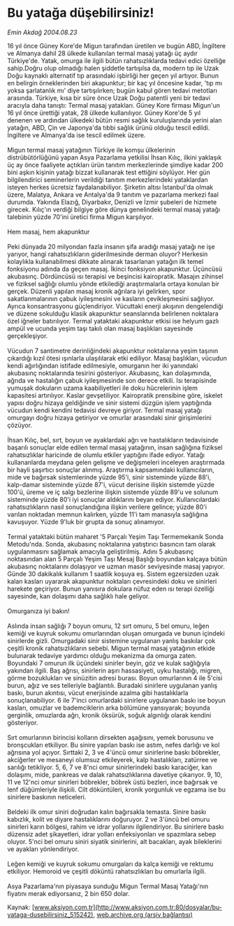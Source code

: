 # Bu yatağa düşebilirsiniz!

*Emin Akdağ 2004.08.23*

<div class="pNewsDetailMainContent" itemprop="articleBody">
 16 yıl önce Güney Kore'de Migun tarafından üretilen ve bugün ABD, İngiltere ve Almanya dahil 28 ülkede kullanılan termal masaj yatağı üç aydır Türkiye'de. Yatak, omurga ile ilgili bütün rahatsızlıklarda tedavi edici özelliğe sahip.Doğru olup olmadığı halen şiddetle tartışılsa da, modern tıp ile Uzak Doğu kaynaklı alternatif tıp arasındaki işbirliği her geçen yıl artıyor. Bunun en belirgin örneklerinden biri akapunktur; bir kaç yıl öncesine kadar, 'tıp mı yoksa şarlatanlık mı' diye tartışılırken; bugün kabul gören tedavi metotları arasında. Türkiye, kısa bir süre önce Uzak Doğu patentli yeni bir tedavi aracıyla daha tanıştı: Termal masaj yatakları. Güney Kore firması Migun'un 16 yıl önce ürettiği yatak, 28 ülkede kullanılıyor. Güney Kore'de 5 yıl denenen ve ardından ülkedeki bütün resmi sağlık kuruluşlarında yerini alan yatağın, ABD, Çin ve Japonya'da tıbbi sağlık ürünü olduğu tescil edildi. İngiltere ve Almanya'da ise tescil edilmek üzere.
 <br/>
 <br/>
 Migun termal masaj yatağının Türkiye ile komşu ülkelerinin distrübütörlüğünü yapan Asya Pazarlama yetkilisi İhsan Kılıç, ilkini yaklaşık üç ay önce faaliyete açtıkları ürün tanıtım merkezlerinde şimdiye kadar 200 bini aşkın kişinin yatağı bizzat kullanarak test ettiğini söylüyor. Her gün bilgilendirici seminerlerin verildiği tanıtım merkezlerindeki yataklardan isteyen herkes ücretsiz faydalanabiliyor. Şirketin altısı İstanbul'da olmak üzere, Malatya, Ankara ve Antalya'da 9 tanıtım ve pazarlama merkezi faal durumda. Yakında Elazığ, Diyarbakır, Denizli ve İzmir şubeleri de hizmete girecek. Kılıç'ın verdiği bilgiye göre dünya genelindeki termal masaj yatağı talebinin yüzde 70'ini üretici firma Migun karşılıyor.
 <br/>
 <br/>
 Hem masaj, hem akapunktur
 <br/>
 <br/>
 Peki dünyada 20 milyondan fazla insanın şifa aradığı masaj yatağı ne işe yarıyor, hangi rahatsızlıkların giderilmesinde derman oluyor? Herkesin kolaylıkla kullanabilmesi dikkate alınarak tasarlanan yatağın ilk temel fonksiyonu adında da geçen masaj. İkinci fonksiyon akapunktur. Üçüncüsü akubasınç. Dördüncüsü ısı terapisi ve beşincisi kairopratik. Masajın zihinsel ve fiziksel sağlığı olumlu yönde etkilediği araştırmalarla ortaya konulan bir gerçek. Düzenli yapılan masaj kronik ağrılara iyi gelirken, spor sakatlanmalarının çabuk iyileşmesini ve kasların çevikleşmesini sağlıyor. Ayrıca konsantrasyonu güçlendiriyor. Vücuttaki enerji akışının dengelendiği ve düzene sokulduğu klasik akapunktur seanslarında belirlenen noktalara özel iğneler batırılıyor. Termal yataktaki akapunktur etkisi ise helyum gazlı ampül ve ucunda yeşim taşı takılı olan masaj başlıkları sayesinde gerçekleşiyor.
 <br/>
 <br/>
 Vücudun 7 santimetre derinliğindeki akapunktur noktalarına yeşim taşının çıkardığı kızıl ötesi ışınlarla ulaşılılarak etki ediliyor. Masaj başlıkları, vücudun kendi ağırlığından istifade edilmesiyle, omurganın her iki yanındaki akubasınç noktalarında tesirini gösteriyor. Akubasınç, kan dolaşımında, ağrıda ve hastalığın çabuk iyileşmesinde son derece etkili. Isı terapisinde yumuşak dokuların uzama kaabiliyetleri ile doku hücrelerinin işlem kapasitesi artırılıyor. Kaslar gevşetiliyor. Kairopratik prensibine göre, iskelet yapısı doğru hizaya geldiğinde ve sinir sistemi düzgün işlem yaptığında vücudun kendi kendini tedavisi devreye giriyor. Termal masaj yatağı omurgayı doğru hizaya getiriyor ve omurlar arasındaki sinir girişimlerini çözüyor.
 <br/>
 <br/>
 İhsan Kılıç, bel, sırt, boyun ve ayaklardaki ağrı ve hastalıkların tedavisinde başarılı sonuçlar elde edilen termal masaj yatağının, insan sağlığına fiziksel rahatsızlıklar haricinde de olumlu etkiler yaptığını ifade ediyor. Yatağı kullananlarda meydana gelen gelişme ve değişmeleri inceleyen araştırmada bir hayli şaşırtıcı sonuçlar alınmış. Araştırma kapsamındaki kullanıcıların, mide ve bağırsak sistemlerinde yüzde 95'i, sinir sisteminde yüzde 88'i, kalp-damar sisteminde yüzde 87'i, vücut derisine ilişkin sistemde yüzde 100'ü, üreme ve iç salgı bezlerine ilişkin sistemde yüzde 89'u ve solunum sisteminde yüzde 80'i iyi sonuçlar aldıklarını beyan ediyor. Kullanıcılardaki rahatsızlıkların nasıl sonuçlandığına ilişkin verilere gelince; yüzde 80'i varılan noktadan memnun kalırken, yüzde 11'i tam manasıyla sağlığına kavuşuyor. Yüzde 9'luk bir grupta da sonuç alınamıyor.
 <br/>
 <br/>
 Termal yataktaki bütün maharet '5 Parçalı Yeşim Taşı Termemekanik Sonda Metodu'nda. Sonda, akubasınç noktalarına yatıştırıcı basıncın tam olarak uygulanmasını sağlamak amacıyla geliştirilmiş. Adını 5 akubasınç noktasından alan 5 Parçalı Yeşim Taşı Mesaj Başlığı boyundan kalçaya bütün akubasınç noktalarını dolaşıyor ve uzman masör seviyesinde masaj yapıyor. Günde 30 dakikalık kullanım 1 saatlik koşuya eş. Sistem egzersizden uzak kalan kasları uyararak akapunktur noktaları çevresindeki doku ve sinirleri harekete geçiriyor. Bunun yanısıra dokulara nüfuz eden ısı terapi özelliği sayesinde, kan dolaşımı daha sağlıklı hale geliyor.
 <br/>
 <br/>
 Omurganıza iyi bakın!
 <br/>
 <br/>
 Aslında insan sağlığı 7 boyun omuru, 12 sırt omuru, 5 bel omuru, leğen kemiği ve kuyruk sokumu omurlarından oluşan omurgada ve bunun içindeki sinirlerde gizli. Omurgadaki sinir sistemine uygulanan yanlış baskılar çok çeşitli kronik rahatsızlıkların sebebi. Migun termal masaj yatağının etkide bulunarak tedaviye yardımcı olduğu mekanizma da omurga zaten. Boyundaki 7 omurun ilk üçündeki sinirler beyin, göz ve kulak sağlığıyla yakından ilgili. Baş ağrısı, sinirlerin aşırı hassasiyeti, uyku hastalığı, migren, görme bozuklukları ve sinüzitin adresi burası. Boyun omurlarının 4 ile 5'cisi burun, ağız ve ses telleriyle bağlantılı. Buradaki sinirlere uygulanan yanlış baskı, burun akıntısı, vücut enerjisinde azalma gibi hastalıklarla sonuçlanabiliyor. 6 ile 7'inci omurlardaki sinirlere uygulanan baskı ise boyun kasları, omuzlar ve bademciklerin arka bölümüne yansıyarak; boyunda gerginlik, omuzlarda ağrı, kronik öksürük, soğuk algınlığı olarak kendini gösteriyor.
 <br/>
 <br/>
 Sırt omurlarının birincisi kolların dirsekten aşağısını, yemek borusunu ve bronşcukları etkiliyor. Bu sinire yapılan baskı ise astım, nefes darlığı ve kol ağrısına yol açıyor. Sırttaki 2, 3 ve 4'üncü omur sinirlerine baskı böbrekler, akciğerler ve mesaneyi olumsuz etkileyerek, kalp hastalıkları, zatürree ve sarılığı tetikliyor. 5, 6, 7 ve 8'nci omur sinirlerindeki baskı karaciğer, kan dolaşımı, mide, pankreas ve dalak rahatsızlıklarına davetiye çıkarıyor. 9, 10, 11 ve 12'nci omur sinirleri böbrekler, böbrek üstü bezleri, ince bağırsak ve lenf düğümleriyle ilişkili. Cilt döküntüleri, kronik yorgunluk ve egzama ise bu sinirlere baskının neticeleri.
 <br/>
 <br/>
 Beldeki ilk omur siniri doğrudan kalın bağırsakla temasta. Sinire baskı kabızlık, kolit ve diyare hastalıklarını doğuruyor. 2 ve 3'üncü bel omuru sinirleri karın bölgesi, rahim ve idrar yollarını ilgilendiriyor. Bu sinirlere baskı düzensiz adet şikayetleri, idrar yolları enfeksiyonları ve spazmlara sebep oluyor. 5'nci bel omuru siniri siyatik sinirlerini, alt bacakları, ayak bileklerini ve ayakları yönlendiriyor.
 <br/>
 <br/>
 Leğen kemiği ve kuyruk sokumu omurgaları da kalça kemiği ve rektumu etkiliyor. Hemoroid ve çeşitli döküntü rahatsızlıkları bu omurlarla ilgili.
 <br/>
 <br/>
 Asya Pazarlama'nın piyasaya sunduğu Migun Termal Masaj Yatağı'nın fiyatını merak ediyorsanız, 2 bin 650 dolar.
 <br/>
</div>


Kaynak: [www.aksiyon.com.tr](http://www.aksiyon.com.tr:80/dosyalar/bu-yataga-dusebilirsiniz_515242), [web.archive.org (arşiv bağlantısı)](http://web.archive.org/web/20150819052302/http://www.aksiyon.com.tr:80/dosyalar/bu-yataga-dusebilirsiniz_515242)
